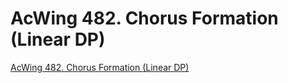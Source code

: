 # AcWing 482. Chorus Formation (Linear DP)
[AcWing 482. Chorus Formation (Linear DP)](https://aiwithcloud.com/2022/09/19/acwing_482-_chorus_formation_linear_dp/)